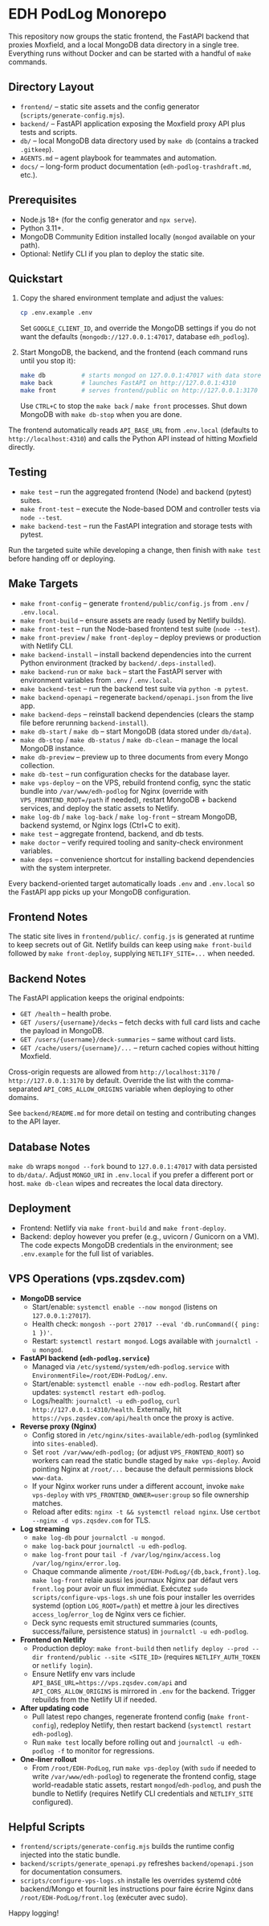 # EDH PodLog Monorepo

This repository now groups the static frontend, the FastAPI backend that proxies Moxfield, and a local MongoDB data directory in a single tree. Everything runs without Docker and can be started with a handful of `make` commands.

## Directory Layout

- `frontend/` – static site assets and the config generator (`scripts/generate-config.mjs`).
- `backend/` – FastAPI application exposing the Moxfield proxy API plus tests and scripts.
- `db/` – local MongoDB data directory used by `make db` (contains a tracked `.gitkeep`).
- `AGENTS.md` – agent playbook for teammates and automation.
- `docs/` – long-form product documentation (`edh-podlog-trashdraft.md`, etc.).

## Prerequisites

- Node.js 18+ (for the config generator and `npx serve`).
- Python 3.11+.
- MongoDB Community Edition installed locally (`mongod` available on your path).
- Optional: Netlify CLI if you plan to deploy the static site.

## Quickstart

1. Copy the shared environment template and adjust the values:

   ```bash
   cp .env.example .env
   ```

   Set `GOOGLE_CLIENT_ID`, and override the MongoDB settings if you do not want the defaults (`mongodb://127.0.0.1:47017`, database `edh_podlog`).

2. Start MongoDB, the backend, and the frontend (each command runs until you stop it):

   ```bash
   make db          # starts mongod on 127.0.0.1:47017 with data stored in db/data
   make back        # launches FastAPI on http://127.0.0.1:4310
   make front       # serves frontend/public on http://127.0.0.1:3170
   ```

   Use `CTRL+C` to stop the `make back` / `make front` processes. Shut down MongoDB with `make db-stop` when you are done.

The frontend automatically reads `API_BASE_URL` from `.env.local` (defaults to `http://localhost:4310`) and calls the Python API instead of hitting Moxfield directly.

## Testing

- `make test` – run the aggregated frontend (Node) and backend (pytest) suites.
- `make front-test` – execute the Node-based DOM and controller tests via `node --test`.
- `make backend-test` – run the FastAPI integration and storage tests with pytest.

Run the targeted suite while developing a change, then finish with `make test` before handing off or deploying.

## Make Targets

- `make front-config` – generate `frontend/public/config.js` from `.env` / `.env.local`.
- `make front-build` – ensure assets are ready (used by Netlify builds).
- `make front-test` – run the Node-based frontend test suite (`node --test`).
- `make front-preview` / `make front-deploy` – deploy previews or production with Netlify CLI.
- `make backend-install` – install backend dependencies into the current Python environment (tracked by `backend/.deps-installed`).
- `make backend-run` or `make back` – start the FastAPI server with environment variables from `.env` / `.env.local`.
- `make backend-test` – run the backend test suite via `python -m pytest`.
- `make backend-openapi` – regenerate `backend/openapi.json` from the live app.
- `make backend-deps` – reinstall backend dependencies (clears the stamp file before rerunning `backend-install`).
- `make db-start` / `make db` – start MongoDB (data stored under `db/data`).
- `make db-stop` / `make db-status` / `make db-clean` – manage the local MongoDB instance.
- `make db-preview` – preview up to three documents from every Mongo collection.
- `make db-test` – run configuration checks for the database layer.
- `make vps-deploy` – on the VPS, rebuild frontend config, sync the static bundle into `/var/www/edh-podlog` for Nginx (override with `VPS_FRONTEND_ROOT=/path` if needed), restart MongoDB + backend services, and deploy the static assets to Netlify.
- `make log-db` / `make log-back` / `make log-front` – stream MongoDB, backend systemd, or Nginx logs (Ctrl+C to exit).
- `make test` – aggregate frontend, backend, and db tests.
- `make doctor` – verify required tooling and sanity-check environment variables.
- `make deps` – convenience shortcut for installing backend dependencies with the system interpreter.

Every backend-oriented target automatically loads `.env` and `.env.local` so the FastAPI app picks up your MongoDB configuration.

## Frontend Notes

The static site lives in `frontend/public/`. `config.js` is generated at runtime to keep secrets out of Git. Netlify builds can keep using `make front-build` followed by `make front-deploy`, supplying `NETLIFY_SITE=...` when needed.

## Backend Notes

The FastAPI application keeps the original endpoints:

- `GET /health` – health probe.
- `GET /users/{username}/decks` – fetch decks with full card lists and cache the payload in MongoDB.
- `GET /users/{username}/deck-summaries` – same without card lists.
- `GET /cache/users/{username}/...` – return cached copies without hitting Moxfield.

Cross-origin requests are allowed from `http://localhost:3170` / `http://127.0.0.1:3170` by default. Override the list with the comma-separated `API_CORS_ALLOW_ORIGINS` variable when deploying to other domains.

See `backend/README.md` for more detail on testing and contributing changes to the API layer.

## Database Notes

`make db` wraps `mongod --fork` bound to `127.0.0.1:47017` with data persisted to `db/data/`. Adjust `MONGO_URI` in `.env.local` if you prefer a different port or host. `make db-clean` wipes and recreates the local data directory.

## Deployment

- Frontend: Netlify via `make front-build` and `make front-deploy`.
- Backend: deploy however you prefer (e.g., uvicorn / Gunicorn on a VM). The code expects MongoDB credentials in the environment; see `.env.example` for the full list of variables.

## VPS Operations (vps.zqsdev.com)

- **MongoDB service**  
  - Start/enable: `systemctl enable --now mongod` (listens on `127.0.0.1:27017`).  
  - Health check: `mongosh --port 27017 --eval 'db.runCommand({ ping: 1 })'`.  
  - Restart: `systemctl restart mongod`. Logs available with `journalctl -u mongod`.
- **FastAPI backend (`edh-podlog.service`)**  
  - Managed via `/etc/systemd/system/edh-podlog.service` with `EnvironmentFile=/root/EDH-PodLog/.env`.  
  - Start/enable: `systemctl enable --now edh-podlog`. Restart after updates: `systemctl restart edh-podlog`.  
  - Logs/health: `journalctl -u edh-podlog`, `curl http://127.0.0.1:4310/health`. Externally, hit `https://vps.zqsdev.com/api/health` once the proxy is active.
- **Reverse proxy (Nginx)**  
  - Config stored in `/etc/nginx/sites-available/edh-podlog` (symlinked into `sites-enabled`).  
  - Set `root /var/www/edh-podlog;` (or adjust `VPS_FRONTEND_ROOT`) so workers can read the static bundle staged by `make vps-deploy`. Avoid pointing Nginx at `/root/...` because the default permissions block `www-data`.  
  - If your Nginx worker runs under a different account, invoke `make vps-deploy` with `VPS_FRONTEND_OWNER=user:group` so file ownership matches.
  - Reload after edits: `nginx -t && systemctl reload nginx`. Use `certbot --nginx -d vps.zqsdev.com` for TLS.
- **Log streaming**  
  - `make log-db` pour `journalctl -u mongod`.  
  - `make log-back` pour `journalctl -u edh-podlog`.  
  - `make log-front` pour `tail -f /var/log/nginx/access.log /var/log/nginx/error.log`.  
  - Chaque commande alimente `/root/EDH-PodLog/{db,back,front}.log`. `make log-front` relaie aussi les journaux Nginx par défaut vers `front.log` pour avoir un flux immédiat. Exécutez `sudo scripts/configure-vps-logs.sh` une fois pour installer les overrides systemd (option `LOG_ROOT=/path`) et mettre à jour les directives `access_log`/`error_log` de Nginx vers ce fichier.  
  - Deck sync requests emit structured summaries (counts, success/failure, persistence status) in `journalctl -u edh-podlog`.
- **Frontend on Netlify**  
  - Production deploy: `make front-build` then `netlify deploy --prod --dir frontend/public --site <SITE_ID>` (requires `NETLIFY_AUTH_TOKEN` or `netlify login`).  
  - Ensure Netlify env vars include `API_BASE_URL=https://vps.zqsdev.com/api` and `API_CORS_ALLOW_ORIGINS` is mirrored in `.env` for the backend. Trigger rebuilds from the Netlify UI if needed.
- **After updating code**  
  - Pull latest repo changes, regenerate frontend config (`make front-config`), redeploy Netlify, then restart backend (`systemctl restart edh-podlog`).  
  - Run `make test` locally before rolling out and `journalctl -u edh-podlog -f` to monitor for regressions.
- **One-liner rollout**  
  - From `/root/EDH-PodLog`, run `make vps-deploy` (with `sudo` if needed to write `/var/www/edh-podlog`) to regenerate the frontend config, stage world-readable static assets, restart `mongod`/`edh-podlog`, and push the bundle to Netlify (requires Netlify CLI credentials and `NETLIFY_SITE` configured).

## Helpful Scripts

- `frontend/scripts/generate-config.mjs` builds the runtime config injected into the static bundle.
- `backend/scripts/generate_openapi.py` refreshes `backend/openapi.json` for documentation consumers.
- `scripts/configure-vps-logs.sh` installe les overrides systemd côté backend/Mongo et fournit les instructions pour faire écrire Nginx dans `/root/EDH-PodLog/front.log` (exécuter avec sudo).

Happy logging!
